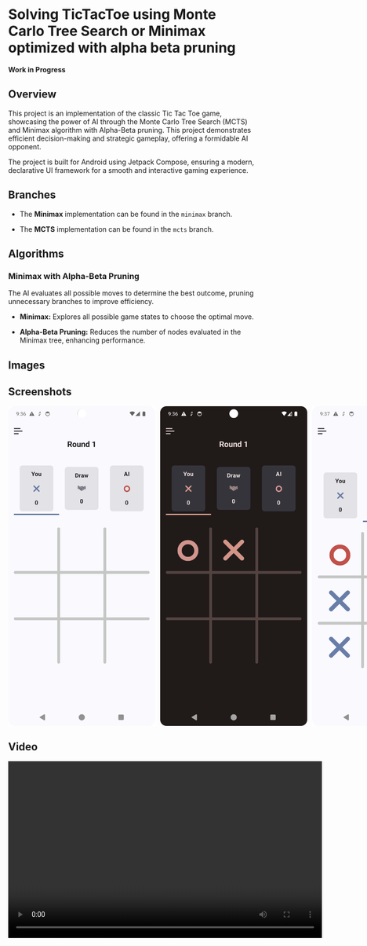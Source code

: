 
# Solving TicTacToe using Monte Carlo Tree Search or Minimax optimized with alpha beta pruning

**Work in Progress**

## Overview

This project is an implementation of the classic Tic Tac Toe game, showcasing the power of AI through the Monte Carlo Tree Search (MCTS) and Minimax algorithm with Alpha-Beta pruning. This project demonstrates efficient decision-making and strategic gameplay, offering a formidable AI opponent.

The project is built for Android using Jetpack Compose, ensuring a modern, declarative UI framework for a smooth and interactive gaming experience.

## Branches

-   The **Minimax** implementation can be found in the `minimax` branch.
    
-   The **MCTS** implementation can be found in the `mcts` branch.

## Algorithms

### Minimax with Alpha-Beta Pruning

The AI evaluates all possible moves to determine the best outcome, pruning unnecessary branches to improve efficiency.

-   **Minimax:** Explores all possible game states to choose the optimal move.

-   **Alpha-Beta Pruning:** Reduces the number of nodes evaluated in the Minimax tree, enhancing performance.

## Images

## Screenshots
<div style="display: flex; gap: 10px;">
    <img src="assets/screen_shot_1.png" width="300" alt="Screenshot 1">
    <img src="assets/screen_shot_2.png" width="300" alt="Screenshot 2">
    <img src="assets/screen_shot_3.png" width="300" alt="Screenshot 3">
</div>

## Video
<video width="640" height="360" controls>
  <source src="assets/minimax_alpha_beta.mp4" type="video/mp4">
  Your browser does not support the video tag.
</video>
